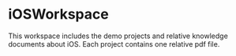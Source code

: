 # iOSWorkspace
This workspace includes the demo projects and relative knowledge documents about iOS.
Each project contains one relative pdf file.
